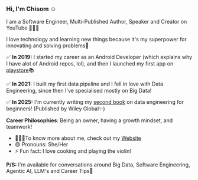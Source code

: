 ### Hi, I'm Chisom :relaxed:

I am a Software Engineer, Multi-Published Author, Speaker and Creator on YouTube 👩🏽‍💻

I love technology and learning new things because it's my superpower for innovating and solving problems🚀

✅ **In 2019:**
I started my career as an Android Developer (which explains why I have alot of Android repos, lol), and then I launched my first app on [playstore](https://play.google.com/store/apps/details?id=com.chisom.igboamaka)📚

✅ **In 2021:**
I built my first data pipeline and I fell in love with Data Engineering, since then I've specialised mostly on Big Data!

✅ **In 2025:**
I'm currently writing my [second book](https://www.amazon.co.uk/Data-Engineering-Beginners-Tech-Today/dp/139432541X) on data engineering for beginners! (Published by Wiley Global✨)

**Career Philosophies**: Being an owner, having a growth mindset, and teamwork!

- 👩🏽‍💻To know more about me, check out my [Website](https://www.chisomnwokwu.com/)
- 😄 Pronouns: She/Her
- ⚡ Fun fact: I love cooking and playing the violin!

**P/S:** I'm available for conversations around Big Data, Software Engineering, Agentic AI, LLM's and Career Tips🎤

